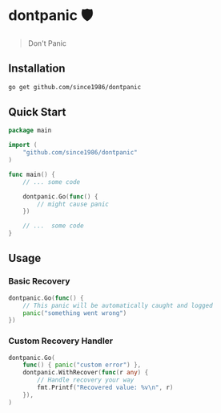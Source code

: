 # dontpanic 🛡️
> Don't Panic

## Installation

```bash
go get github.com/since1986/dontpanic
```

## Quick Start

```go
package main

import (
	"github.com/since1986/dontpanic"
)

func main() {
    // ... some code

	dontpanic.Go(func() {
		// might cause panic
	})

    // ...  some code
}
```

## Usage

### Basic Recovery

```go
dontpanic.Go(func() {
	// This panic will be automatically caught and logged
	panic("something went wrong")
})
```

### Custom Recovery Handler

```go
dontpanic.Go(
	func() { panic("custom error") },
	dontpanic.WithRecover(func(r any) {
		// Handle recovery your way
		fmt.Printf("Recovered value: %v\n", r)
	}),
)
```